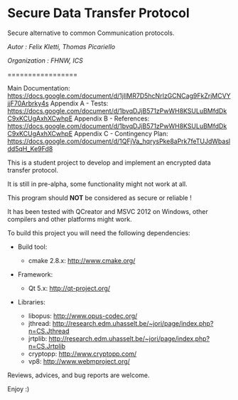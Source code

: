 Secure Data Transfer Protocol
================

Secure alternative to common Communication protocols.

*Autor : Felix Kletti, Thomas Picariello*

*Organization : FHNW, ICS*

=================

Main Documentation: https://docs.google.com/document/d/1jIlMR7D5hcNrIzGCNCag9FkZrjMCVYjjF70Arbrky4s
Appendix A - Tests: https://docs.google.com/document/d/1bvqDJjB571zPwWH8KSULuBMfdDkC9xKCUgAxhXCwhpE
Appendix B - References: https://docs.google.com/document/d/1bvqDJjB571zPwWH8KSULuBMfdDkC9xKCUgAxhXCwhpE
Appendix C - Contingency Plan: https://docs.google.com/document/d/1QFjVa_hqrysPke8aPrk7feTUJdWbasldd5qH_Ke9Fd8

This is a student project to develop and implement an encrypted data transfer protocol.

It is still in pre-alpha, some functionality might not work at all.

This program should **NOT** be considered as secure or reliable !

It has been tested with QCreator and MSVC 2012 on Windows,
other compilers and other platforms might work.

To build this project you will need the following dependencies:

 - Build tool:
	 - cmake 2.8.x: http://www.cmake.org/

 - Framework:
	 - Qt 5.x: http://qt-project.org/
 
 - Libraries:
	 - libopus: http://www.opus-codec.org/
	 - jthread: http://research.edm.uhasselt.be/~jori/page/index.php?n=CS.Jthread
	 - jrtplib: http://research.edm.uhasselt.be/~jori/page/index.php?n=CS.Jrtplib
	 - cryptopp: http://www.cryptopp.com/
	 - vp8: http://www.webmproject.org/

Reviews, advices, and bug reports are welcome.

Enjoy :)
